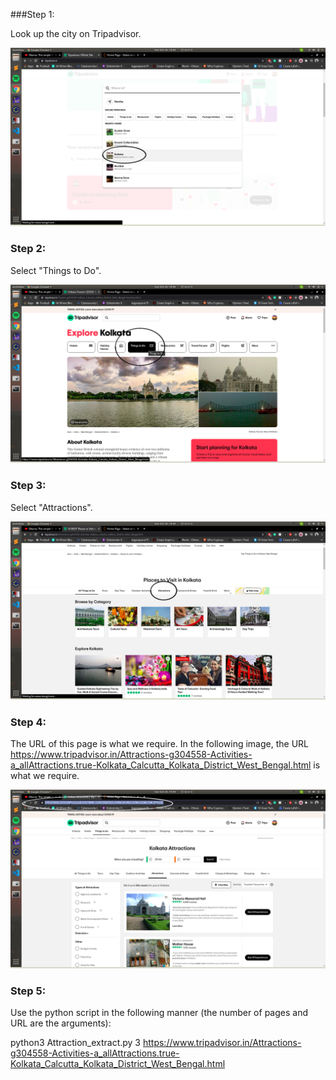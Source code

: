 ###Step 1: 

Look up the city on Tripadvisor.

![Step 1](steps/step_1.png)


### Step 2:

Select "Things to Do".

![Step 2](steps/step_2.png)


### Step 3:

Select "Attractions".

![Step 3](steps/step_3.png)


### Step 4:

The URL of this page is what we require. In the following image, the URL https://www.tripadvisor.in/Attractions-g304558-Activities-a_allAttractions.true-Kolkata_Calcutta_Kolkata_District_West_Bengal.html is what we require.

![Step 4](steps/step_4.png)


### Step 5:

Use the python script in the following manner (the number of pages and URL are the arguments):

python3 Attraction_extract.py 3 https://www.tripadvisor.in/Attractions-g304558-Activities-a_allAttractions.true-Kolkata_Calcutta_Kolkata_District_West_Bengal.html